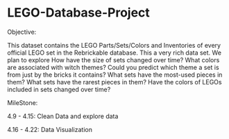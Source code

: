 # LEGO-Database-Project

Objective: 

This dataset contains the LEGO Parts/Sets/Colors and Inventories of every official LEGO set in the Rebrickable database. This a very rich data set. We plan to explore How have the size of sets changed over time? What colors are associated with witch themes? Could you predict which theme a set is from just by the bricks it contains? What sets have the most-used pieces in them? What sets have the rarest pieces in them? Have the colors of LEGOs included in sets changed over time?

MileStone:

4.9 - 4.15: Clean Data and explore data

4.16 - 4.22: Data Visualization
